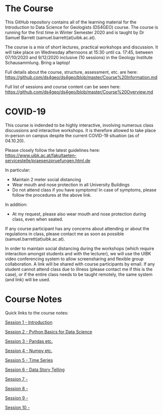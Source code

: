 # The Course
This GitHub repository contains all of the learning material for the Introduction to Data Science for Geologists (DS4GEO) course. The course is running for the first time in Winter Semester 2020 and is taught by Dr Samuel Barrett (samuel.barrett(at)uibk.ac.at).

The course is a mix of short lectures, practical workshops and discussion. It will take place on Wednesday afternoons at 15:30 until ca. 17:45, between 07/10/2020 and 9/12/2020 inclusive (10 sessions) in the Geology Institute Schausammlung. Bring a laptop!

Full details about the course, structure, assessment, etc. are here: https://github.com/ds4geo/ds4geo/blob/master/Course%20Information.md

Full list of sessions and course content can be seen here: https://github.com/ds4geo/ds4geo/blob/master/Course%20Overview.md



# COVID-19
This course is indended to be highly interactive, involving numerous class discussions and interactive workshops. It is therefore allowed to take place in-person on campus despite the current COVID-19 situation (as of 04.10.20).

Please closely follow the latest guidelines here:
https://www.uibk.ac.at/fakultaeten-servicestelle/praesenzpruefungen.html.de

In particular:
* Maintain 2 meter social distancing
* Wear mouth and nose protection in all University Buildings
* Do not attend class if you have symptoms! In case of symptoms, please follow the procedures at the above link.

In addition:
* At my request, please also wear mouth and nose protection during class, even when seated.

If any course participant has any concerns about attending or about the regulations in class, please contact me as soon as possible (samuel.barrett(at)uibk.ac.at).

In order to maintain social distancing during the workshops (which require interaction amongst students and with the lecturer), we will use the UIBK video conferencing system to allow screensharing and flexible group collaboration. A link will be shared with course participants by email. If any student cannot attend class due to illness (please contact me if this is the case), or if the entire class needs to be taught remotely, the same system (and link) will be used.



# Course Notes
Quick links to the course notes:

<a href="https://colab.research.google.com/github/ds4geo/ds4geo/blob/master/WS%202020%20Course%20Notes/Session%201.ipynb" target="_blank">Session 1 - Introduction</a>

<a href="https://colab.research.google.com/github/ds4geo/ds4geo/blob/master/WS%202020%20Course%20Notes/Session%202.ipynb" target="_blank">Session 2 - Python Basics for Data Science</a>

<a href="https://colab.research.google.com/github/ds4geo/ds4geo/blob/master/WS%202020%20Course%20Notes/Session%203.ipynb" target="_blank">Session 3 - Pandas etc.</a>

<a href="https://colab.research.google.com/github/ds4geo/ds4geo/blob/master/WS%202020%20Course%20Notes/Session%204.ipynb" target="_blank">Session 4 - Numpy etc.</a>

<a href="https://colab.research.google.com/github/ds4geo/ds4geo/blob/master/WS%202020%20Course%20Notes/Session%205.ipynb" target="_blank">Session 5 - Time Series</a>

<a href="https://colab.research.google.com/github/ds4geo/ds4geo/blob/master/WS%202020%20Course%20Notes/Session%206.ipynb" target="_blank">Session 6 - Data Story Telling</a>

<a href="https://colab.research.google.com/github/ds4geo/ds4geo/blob/master/WS%202020%20Course%20Notes/Session%207.ipynb" target="_blank">Session 7 - </a>

<a href="https://colab.research.google.com/github/ds4geo/ds4geo/blob/master/WS%202020%20Course%20Notes/Session%208.ipynb" target="_blank">Session 8 - </a>

<a href="https://colab.research.google.com/github/ds4geo/ds4geo/blob/master/WS%202020%20Course%20Notes/Session%209.ipynb" target="_blank">Session 9 - </a>

<a href="https://colab.research.google.com/github/ds4geo/ds4geo/blob/master/WS%202020%20Course%20Notes/Session%2010.ipynb" target="_blank">Session 10 - </a>
